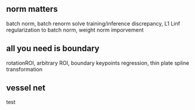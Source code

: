 ## norm matters
batch norm, batch renorm solve training/inference discrepancy, L1 Linf regularization to batch norm, weight norm imporvement

## all you need is boundary
rotationROI, arbitrary ROI, boundary keypoints regression, thin plate spline transformation

## vessel net
test
